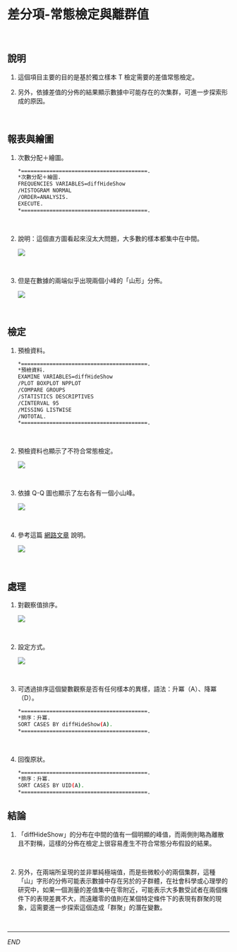 # 差分項-常態檢定與離群值

<br>

## 說明

1. 這個項目主要的目的是基於獨立樣本 T 檢定需要的差值常態檢定。

2. 另外，依據差值的分佈的結果顯示數據中可能存在的次集群，可進一步探索形成的原因。

<br>

## 報表與繪圖

1. 次數分配＋繪圖。

    ```bash
    *========================================.
    *次數分配＋繪圖.
    FREQUENCIES VARIABLES=diffHideShow 
    /HISTOGRAM NORMAL
    /ORDER=ANALYSIS.
    EXECUTE.
    *========================================.
    ```

<br>

2. 說明：這個直方圖看起來沒太大問題，大多數的樣本都集中在中間。

    ![](images/img_25.png)

<br>

3. 但是在數據的兩端似乎出現兩個小峰的「山形」分佈。

    ![](images/img_26.png)

<br>

## 檢定

1. 預檢資料。

    ```bash
    *========================================.
    *預檢資料.
    EXAMINE VARIABLES=diffHideShow 
    /PLOT BOXPLOT NPPLOT
    /COMPARE GROUPS
    /STATISTICS DESCRIPTIVES
    /CINTERVAL 95
    /MISSING LISTWISE
    /NOTOTAL.
    *========================================.
    ```

<br>

2. 預檢資料也顯示了不符合常態檢定。

    ![](images/img_27.png)

<br>

3. 依據 Q-Q 圖也顯示了左右各有一個小山峰。

    ![](images/img_28.png)

<br>

4. 參考這篇 [網路文章](https://haosquare.com/normal-distribution-qqplot/) 說明。

    ![](images/img_29.png)

<br>

## 處理

1. 對觀察值排序。

    ![](images/img_30.png)

<br>

2. 設定方式。

    ![](images/img_31.png)

<br>

3. 可透過排序這個變數觀察是否有任何樣本的異樣，語法：升冪（A）、降冪（D）。

    ```bash
    *========================================.
    *排序：升冪.
    SORT CASES BY diffHideShow(A).
    *========================================.
    ```

<br>

4. 回復原狀。

    ```bash
    *========================================.
    *排序：升冪.
    SORT CASES BY UID(A).
    *========================================.
    ```

## 結論

1. 「diffHideShow」的分布在中間的值有一個明顯的峰值，而兩側則略為離散且不對稱，這樣的分佈在檢定上很容易產生不符合常態分布假設的結果。

<br>

2. 另外，在兩端所呈現的並非單純極端值，而是些微較小的兩個集群，這種「山」字形的分佈可能表示數據中存在另於的子群體，在社會科學或心理學的研究中，如果一個測量的差值集中在零附近，可能表示大多數受試者在兩個條件下的表現差異不大，而遠離零的值則在某個特定條件下的表現有群聚的現象，這需要進一步探索這個造成「群聚」的潛在變數。

<br>

___

_END_